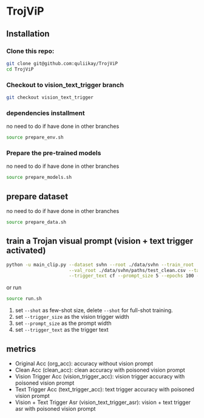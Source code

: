 # TrojViP

## Installation
### Clone this repo:
```bash
git clone git@github.com:quliikay/TrojViP
cd TrojViP
```

### Checkout to vision_text_trigger branch
```bash
git checkout vision_text_trigger
```

### dependencies installment
no need to do if have done in other branches
```bash
source prepare_env.sh
```

### Prepare the pre-trained models
no need to do if have done in other branches
```bash
source prepare_models.sh
```

## prepare dataset
no need to do if have done in other branches
```bash
source prepare_data.sh
```

## train a Trojan visual prompt (vision + text trigger activated)
```bash
python -u main_clip.py --dataset svhn --root ./data/svhn --train_root ./data/svhn/paths/train_clean.csv \
                       --val_root ./data/svhn/paths/test_clean.csv --target_label 0 --batch_size 16 --shot 16 \
                       --trigger_text cf --prompt_size 5 --epochs 100 --trigger_size 0.2 --use_wandb 
```

or run

```bash
source run.sh
```

1. set `--shot` as few-shot size, delete `--shot` for full-shot training.
2. set `--trigger_size` as the vision trigger width
3. set `--prompt_size` as the prompt width
4. set `--trigger_text` as the trigger text

## metrics
- Original Acc (org_acc): accuracy without vision prompt 
- Clean Acc (clean_acc): clean accuracy with poisoned vision prompt
- Vision Trigger Acc (vision_trigger_acc): vision trigger accuracy with poisoned vision prompt
- Text Trigger Acc (text_trigger_acc): text trigger accuracy with poisoned vision prompt
- Vision + Text Trigger Asr (vision_text_trigger_asr): vision + text trigger asr with poisoned vision prompt

